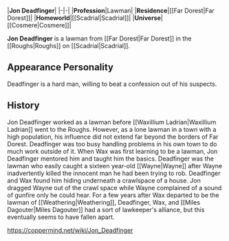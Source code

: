 |**Jon Deadfinger**|
|-|-|
|**Profession**|Lawman|
|**Residence**|[[Far Dorest\|Far Dorest]]|
|**Homeworld**|[[Scadrial\|Scadrial]]|
|**Universe**|[[Cosmere\|Cosmere]]|

**Jon Deadfinger** is a lawman from [[Far Dorest\|Far Dorest]] in the [[Roughs\|Roughs]] on [[Scadrial\|Scadrial]].

## Appearance Personality
Deadfinger is a hard man, willing to beat a confession out of his suspects.

## History
Jon Deadfinger worked as a lawman before [[Waxillium Ladrian\|Waxillium Ladrian]] went to the Roughs. However, as a lone lawman in a town with a high population, his influence did not extend far beyond the borders of Far Dorest. Deadfinger was too busy handling problems in his own town to do much work outside of it. When Wax was first learning to be a lawman, Jon Deadfinger mentored him and taught him the basics.
Deadfinger was the lawman who easily caught a sixteen year-old [[Wayne\|Wayne]] after Wayne inadvertently killed the innocent man he had been trying to rob. Deadfinger and Wax found him hiding underneath a crawlspace of a house. Jon dragged Wayne out of the crawl space while Wayne complained of a sound of gunfire only he could hear.
For a few years after Wax departed to be the lawman of [[Weathering\|Weathering]], Deadfinger, Wax, and [[Miles Dagouter\|Miles Dagouter]] had a sort of lawkeeper's alliance, but this eventually seems to have fallen apart.



https://coppermind.net/wiki/Jon_Deadfinger